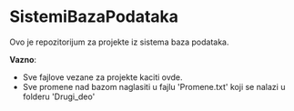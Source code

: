 # SistemiBazaPodataka
Ovo je repozitorijum za projekte iz sistema baza podataka.

__Vazno__:
 * Sve fajlove vezane za projekte kaciti ovde.
 * Sve promene nad bazom naglasiti u fajlu 'Promene.txt' koji se nalazi u folderu 'Drugi_deo'
